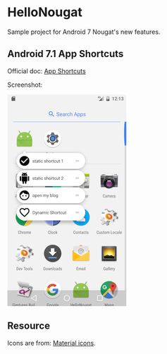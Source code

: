 # HelloNougat
Sample project for Android 7 Nougat's new features.

## Android 7.1 App Shortcuts
Official doc: [App Shortcuts](https://developer.android.com/preview/shortcuts.html)

Screenshot:

![app shortcuts](/images/app-shortcuts-screenshot.png)


## Resource
Icons are from: [Material icons](https://design.google.com/icons/).
